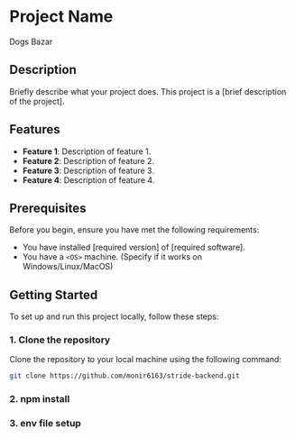 # Project Name

Dogs Bazar

## Description

Briefly describe what your project does. This project is a [brief description of the project].

## Features

- **Feature 1**: Description of feature 1.
- **Feature 2**: Description of feature 2.
- **Feature 3**: Description of feature 3.
- **Feature 4**: Description of feature 4.

## Prerequisites

Before you begin, ensure you have met the following requirements:

- You have installed [required version] of [required software].
- You have a `<OS>` machine. (Specify if it works on Windows/Linux/MacOS)

## Getting Started

To set up and run this project locally, follow these steps:

### 1. Clone the repository

Clone the repository to your local machine using the following command:

```bash
git clone https://github.com/monir6163/stride-backend.git
```

### 2. npm install

### 3. env file setup
